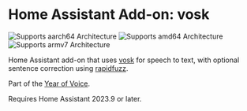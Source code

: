# Home Assistant Add-on: vosk

![Supports aarch64 Architecture][aarch64-shield] ![Supports amd64 Architecture][amd64-shield] ![Supports armv7 Architecture][armv7-shield]

Home Assistant add-on that uses [vosk](https://alphacephei.com/vosk) for speech to text, with optional sentence correction using [rapidfuzz](https://github.com/maxbachmann/RapidFuzz).

Part of the [Year of Voice](https://www.home-assistant.io/blog/2022/12/20/year-of-voice/).

Requires Home Assistant 2023.9 or later.

[aarch64-shield]: https://img.shields.io/badge/aarch64-yes-green.svg
[amd64-shield]: https://img.shields.io/badge/amd64-yes-green.svg
[armv7-shield]: https://img.shields.io/badge/armv7-yes-green.svg
[armhf-shield]: https://img.shields.io/badge/armhf-no-red.svg
[i386-shield]: https://img.shields.io/badge/i386-no-red.svg
